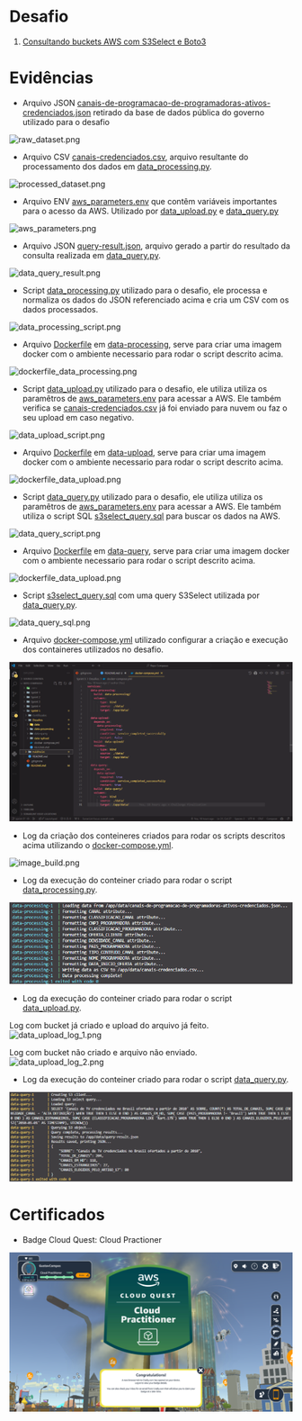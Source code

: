 # Desafio

1. [Consultando buckets AWS com S3Select e Boto3](Desafios/)

# Evidências

* Arquivo JSON [canais-de-programacao-de-programadoras-ativos-credenciados.json](Desafios/data/canais-de-programacao-de-programadoras-ativos-credenciados.json) retirado da base de dados pública do governo utilizado para o desafio

![raw_dataset.png](Evidências/raw_dataset.png)

* Arquivo CSV [canais-credenciados.csv](Desafios/data/canais-credenciados.csv), arquivo resultante do processamento dos dados em [data_processing.py](Desafios/data-processing/data_processing.py).

![processed_dataset.png](Evidências/processed_dataset.png)

* Arquivo ENV [aws_parameters.env](Desafios/data/aws_parameters.env) que contêm variáveis importantes para o acesso da AWS. Utilizado por [data_upload.py](Desafios/data-upload/data_upload.py) e [data_query.py](Desafios/data-query/data_query.py)

![aws_parameters.png](Evidências/aws_parameters.png)

* Arquivo JSON [query-result.json](Desafios/data/query-result.json), arquivo gerado a partir do resultado da consulta realizada em [data_query.py](Desafios/data-query/data_query.py).

![data_query_result.png](Evidências/data_query_result.png)

* Script [data_processing.py](Desafios/data-processing/data_processing.py) utilizado para o desafio, ele processa e normaliza os dados do JSON referenciado acima e cria um CSV com os dados processados.

![data_processing_script.png](Evidências/data_processing_script.png)

* Arquivo [Dockerfile](Desafios/data-processing/Dockerfile) em [data-processing](Desafios/data-processing/), serve para criar uma imagem docker com o ambiente necessario para rodar o script descrito acima.

![dockerfile_data_processing.png](Evidências/dockerfile_data_processing.png)

* Script [data_upload.py](Desafios/data-upload/data_upload.py) utilizado para o desafio, ele utiliza utiliza os paramêtros de [aws_parameters.env](Desafios/data/aws_parameters.env) para acessar a AWS. Ele também verifica se [canais-credenciados.csv](Desafios/data/canais-credenciados.csv) já foi enviado para nuvem ou faz o seu upload em caso negativo.

![data_upload_script.png](Evidências/data_upload_script.png)

* Arquivo [Dockerfile](Desafios/data-upload/Dockerfile) em [data-upload](Desafios/data-upload/), serve para criar uma imagem docker com o ambiente necessario para rodar o script descrito acima.

![dockerfile_data_upload.png](Evidências/dockerfile_data_upload.png)

* Script [data_query.py](Desafios/data-query/data_query.py) utilizado para o desafio, ele utiliza utiliza os paramêtros de [aws_parameters.env](Desafios/data/aws_parameters.env) para acessar a AWS. Ele também utiliza o script SQL [s3select_query.sql](Desafios/data-query/s3select_query.sql) para buscar os dados na AWS.

![data_query_script.png](Evidências/data_query_script.png)

* Arquivo [Dockerfile](Desafios/data-query/Dockerfile) em [data-query](Desafios/data-query/), serve para criar uma imagem docker com o ambiente necessario para rodar o script descrito acima.

![dockerfile_data_upload.png](Evidências/dockerfile_data_query.png)

* Script [s3select_query.sql](Desafios/data-query/s3select_query.sql) com uma query S3Select utilizada por [data_query.py](Desafios/data-query/data_query.py).

![data_query_sql.png](Evidências/data_query_sql.png)

* Arquivo [docker-compose.yml](Desafios/docker-compose.yml) utilizado configurar a criação e execução dos containeres utilizados no desafio.

![docker_compose.png](Evidências/docker_compose.png)

* Log da criação dos conteineres criados para rodar os scripts descritos acima utilizando o [docker-compose.yml](Desafios/docker-compose.yml).

![image_build.png](Evidências/image_build.png)

* Log da execução do conteiner criado para rodar o script [data_processing.py](Desafios/data-processing/data_processing.py).

![data_processing_log.png](Evidências/data_processing_log.png)

* Log da execução do conteiner criado para rodar o script [data_upload.py](Desafios/data-upload/data_upload.py).

Log com bucket já criado e upload do arquivo já feito.
![data_upload_log_1.png](Evidências/data_upload_log_1.png)

Log com bucket não criado e arquivo não enviado.
![data_upload_log_2.png](Evidências/data_upload_log_2.png)

* Log da execução do conteiner criado para rodar o script [data_query.py](Desafios/data-query/data_query.py).

![data_query_log.png](Evidências/data_query_log.png)

# Certificados

- Badge Cloud Quest: Cloud Practioner

![Badge Cloud Practioner](Certificados/Badge%20Cloud%20Practitioner.png)
